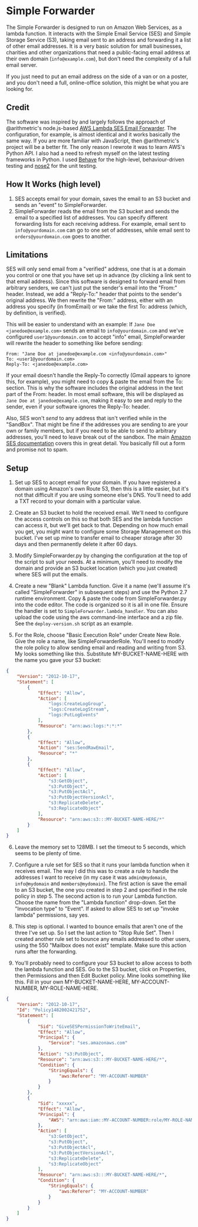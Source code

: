 # Simple Forwarder

The Simple Forwarder is designed to run on Amazon Web Services, as a lambda function. It interacts with the Simple Email Service (SES) and Simple Storage Service (S3), taking email sent to an address and forwarding it a list of other email addresses. It is a very basic solution for small businesses, charities and other organizations that need a public-facing email address at their own domain (`info@example.com`), but don't need the complexity of a full email server.

If you just need to put an email address on the side of a van or on a poster, and you don't need a full, online-office solution, this might be what you are looking for.

## Credit

The software was inspired by and largely follows the approach of @arithmetric's node.js-based [AWS Lambda SES Email Forwarder](https://github.com/arithmetric/aws-lambda-ses-forwarder). The configuration, for example, is almost identical and it works basically the same way. If you are more familiar with JavaScript, then @arithmetric's project will be a better fit. The only reason I rewrote it was to learn AWS's Python API. I also had a need to refresh myself on the latest testing frameworks in Python. I used [Behave](http://pythonhosted.org/behave/) for the high-level, behaviour-driven testing and [nose2](http://nose2.readthedocs.io/en/latest/getting_started.html) for the unit testing.

## How It Works (high level)

1. SES accepts email for your domain, saves the email to an S3 bucket and sends an "event" to SimpleForwarder.
2. SimpleForwarder reads the email from the S3 bucket and sends the email to a specified list of addresses. You can specify different forwarding lists for each receiving address. For example, email sent to `info@yourdomain.com` can go to one set of addresses, while email sent to `orders@yourdomain.com` goes to another.

## Limitations

SES will only send email from a "verified" address, one that is at a domain you control or one that you have set up in advance (by clicking a link sent to that email address). Since this software is designed to forward email from arbitrary senders, we can't just put the sender's email into the "From:" header. Instead, we add a "Reply-To:" header that points to the sender's original address. We then rewrite the "From:" address, either with an address you specify (in fromEmail) or we take the first To: address (which, by definition, is verified). 

This will be easier to understand with an example: If `Jane Doe <janedoe@example.com>` sends an email to `info@yourdomain.com` and we've configured `user1@yourdomain.com` to accept "info" email, SimpleForwarder will rewrite the header to something like before sending:

```
From: "Jane Doe at janedoe@example.com <info@yourdomain.com>"
To: <user1@yourdomain.com>
Reply-To: <janedoe@example.com>
```

If your email doesn't handle the Reply-To correctly (Gmail appears to ignore this, for example), you might need to copy & paste the email from the To: section. This is why the software includes the original address in the text part of the From: header. In most email software, this will be displayed as `Jane Doe at janedoe@example.com`, making it easy to see and reply to the sender, even if your software ignores the Reply-To: header.

Also, SES won't *send* to any address that isn't verified while in the "SandBox". That might be fine if the addresses you are sending to are your own or family members, but if you need to be able to send to arbitrary addresses, you'll need to leave break out of the sandbox. The main [Amazon SES documentation](http://docs.aws.amazon.com/ses/latest/DeveloperGuide/Welcome.html) covers this in great detail. You basically fill out a form and promise not to spam.

## Setup

1. Set up SES to accept email for your domain. If you have registered a domain using Amazon's own Route 53, then this is a little easier, but it's not that difficult if you are using someone else's DNS. You'll need to add a TXT record to your domain with a particular value.

2. Create an S3 bucket to hold the received email. We'll need to configure the access controls on this so that both SES and the lambda function can access it, but we'll get back to that. Depending on how much email you get, you might want to configure some Storage Management on this bucket. I've set up mine to transfer email to cheaper storage after 30 days and then permanently delete it after 60 days.

3. Modify SimpleForwarder.py by changing the configuration at the top of the script to suit your needs. At a minimum, you'll need to modify the domain and provide an S3 bucket location (which you just created) where SES will put the emails.

4. Create a new "Blank" Lambda function. Give it a name (we'll assume it's called "SimpleForwarder" in subsequent steps) and use the Python 2.7 runtime environment. Copy & paste the code from SimpleForwarder.py into the code editor. The code is organized so it is all in one file. Ensure the handler is set to `SimpleForwarder.lambda_handler`. You can also upload the code using the aws command-line interface and a zip file. See the `deploy-version.sh` script as an example.

5. For the Role, choose "Basic Execution Role" under Create New Role. Give the role a name, like SimpleForwarderRole. You'll need to modify the role policy to allow sending email and reading and writing from S3. My looks something like this. Substitute MY-BUCKET-NAME-HERE with the name you gave your S3 bucket:

```json
{
    "Version": "2012-10-17",
    "Statement": [
        {
            "Effect": "Allow",
            "Action": [
                "logs:CreateLogGroup",
                "logs:CreateLogStream",
                "logs:PutLogEvents"
            ],
            "Resource": "arn:aws:logs:*:*:*"
        },
        {
            "Effect": "Allow",
            "Action": "ses:SendRawEmail",
            "Resource": "*"
        },
        {
            "Effect": "Allow",
            "Action": [
                "s3:GetObject",
                "s3:PutObject",
				"s3:PutObjectAcl",
				"s3:PutObjectVersionAcl",
				"s3:ReplicateDelete",
				"s3:ReplicateObject"
            ],
            "Resource": "arn:aws:s3:::MY-BUCKET-NAME-HERE/*"
        }
    ]
}
```

6. Leave the memory set to 128MB. I set the timeout to 5 seconds, which seems to be plenty of time. 

7. Configure a rule set for SES so that it runs your lambda function when it receives email. The way I did this was to create a rule to handle the addresses I want to receive (in my case it was `admin@mydomain`, `info@mydomain` and `members@mydomain`). The first action is save the email to an S3 bucket, the one you created in step 2 and specified in the role policy in step 5. The second action is to run your Lambda function. Choose the name from the "Lambda function" drop-down. Set the "Invocation type" to "Event". If asked to allow SES to set up "invoke lambda" permissions, say yes.

8. This step is optional. I wanted to bounce emails that aren't one of the three I've set up. So I set the last action to "Stop Rule Set". Then I created another rule set to bounce any emails addressed to other users, using the 550 "Mailbox does not exist" template. Make sure this action runs after the forwarding.

9. You'll probably need to configure your S3 bucket to allow access to both the lambda function and SES. Go to the S3 bucket, click on Properties, then Permissions and then Edit Bucket policy. Mine looks something like this. Fill in your own MY-BUCKET-NAME-HERE, MY-ACCOUNT-NUMBER, MY-ROLE-NAME-HERE.

```json
{
	"Version": "2012-10-17",
	"Id": "Policy1482002421752",
	"Statement": [
		{
			"Sid": "GiveSESPermissionToWriteEmail",
			"Effect": "Allow",
			"Principal": {
				"Service": "ses.amazonaws.com"
			},
			"Action": "s3:PutObject",
			"Resource": "arn:aws:s3:::MY-BUCKET-NAME-HERE/*",
			"Condition": {
				"StringEquals": {
					"aws:Referer": "MY-ACCOUNT-NUMBER"
				}
			}
		},
		{
			"Sid": "xxxxx",
			"Effect": "Allow",
			"Principal": {
				"AWS": "arn:aws:iam::MY-ACCOUNT-NUMBER:role/MY-ROLE-NAME-HERE"
			},
			"Action": [
				"s3:GetObject",
				"s3:PutObject",
				"s3:PutObjectAcl",
				"s3:PutObjectVersionAcl",
				"s3:ReplicateDelete",
				"s3:ReplicateObject"
			],
			"Resource": "arn:aws:s3:::MY-BUCKET-NAME-HERE/*",
			"Condition": {
				"StringEquals": {
					"aws:Referer": "MY-ACCOUNT-NUMBER"
				}
			}
		}
	]
}
```




